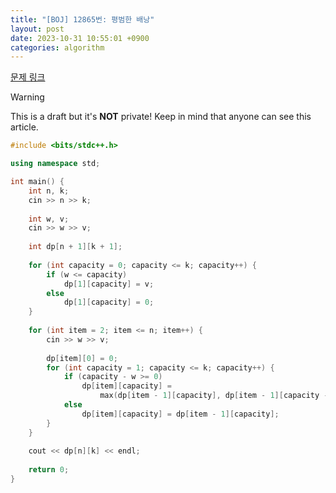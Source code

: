 ```yaml
---
title: "[BOJ] 12865번: 평범한 배낭"
layout: post
date: 2023-10-31 10:55:01 +0900
categories: algorithm
---
```

[문제 링크](https://www.acmicpc.net/problem/12865)

> [!warning]
> This is a draft but it's **NOT** private! Keep in mind that anyone can see this article.


```cpp
#include <bits/stdc++.h>

using namespace std;

int main() {
    int n, k;
    cin >> n >> k;
    
    int w, v;
    cin >> w >> v;
    
    int dp[n + 1][k + 1];
    
    for (int capacity = 0; capacity <= k; capacity++) {
        if (w <= capacity)
            dp[1][capacity] = v;
        else
            dp[1][capacity] = 0;
    }
    
    for (int item = 2; item <= n; item++) {
        cin >> w >> v;
        
        dp[item][0] = 0;
        for (int capacity = 1; capacity <= k; capacity++) {
            if (capacity - w >= 0)
                dp[item][capacity] =
                    max(dp[item - 1][capacity], dp[item - 1][capacity - w] + v);
            else
                dp[item][capacity] = dp[item - 1][capacity];
        }
    }
    
    cout << dp[n][k] << endl;
    
    return 0;
}
```